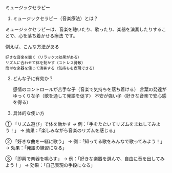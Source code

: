 ミュージックセラピー
1. ミュージックセラピー（音楽療法）とは？

ミュージックセラピーは、音楽を聴いたり、歌ったり、楽器を演奏したりすることで、心を落ち着かせる療法 です。

例えば、こんな方法がある

    好きな音楽を聴く（リラックス効果がある）
    リズムに合わせて体を動かす（ストレス発散）
    簡単な楽器を使って演奏する（気持ちを表現できる）

2. どんな子に有効か？

    感情のコントロールが苦手な子（音楽で気持ちを落ち着ける）
    言葉の発達がゆっくりな子（歌を通して発語を促す）
    不安が強い子（好きな音楽で安心感を得る）

3. 具体的な使い方

① 「リズム遊び」で体を動かす
→ 例：「手をたたいてリズムをまねしてみよう！」
→ 効果：「楽しみながら音楽のリズムを感じる」

② 「好きな曲を一緒に歌う」
→ 例：「知ってる歌をみんなで歌ってみよう！」
→ 効果：「発語の練習になる」

③ 「即興で楽器を鳴らす」
→ 例：「好きな楽器を選んで、自由に音を出してみよう！」
→ 効果：「自己表現の手段になる」